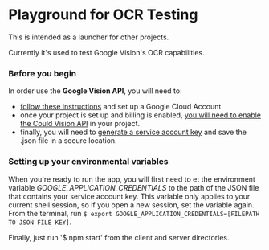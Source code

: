 # Playground for OCR Testing
 
This is intended as a launcher for other projects.
 
Currently it's used to test Google Vision's OCR capabilities.
 
 ### Before you begin
In order use the **Google Vision API**, you will need to: 

- [follow these instructions](https://cloud.google.com/billing/docs/how-to/manage-billing-account) and set up a Google Cloud Account
- once your project is set up and billing is enabled, [you will need to enable the Could Vision API](https://console.cloud.google.com/flows/enableapi?apiid=vision.googleapis.com&_ga=2.266216207.1884611264.1612087397-1003311516.1601552592&_gac=1.259171832.1611749406.CjwKCAiAu8SABhAxEiwAsodSZHBTArgTZ3yuv4igpgoZDGYw2D_JspK5XymhV4BcwC70dhNHX1oksxoC66AQAvD_BwE) in your project.
- finally, you will need to [generate a service account key](https://console.cloud.google.com/apis/credentials/serviceaccountkey?_ga=2.195505324.1884611264.1612087397-1003311516.1601552592&_gac=1.158574152.1611749406.CjwKCAiAu8SABhAxEiwAsodSZHBTArgTZ3yuv4igpgoZDGYw2D_JspK5XymhV4BcwC70dhNHX1oksxoC66AQAvD_BwE) and save the .json file in a secure location.

### Setting up your environmental variables
When you're ready to run the app, you will first need to et the environment variable *GOOGLE_APPLICATION_CREDENTIALS* to the path of the JSON file that contains your service account key. This variable only applies to your current shell session, so if you open a new session, set the variable again.
From the terminal, run `$ export GOOGLE_APPLICATION_CREDENTIALS=[FILEPATH TO JSON FILE KEY]`.

Finally, just run '$ npm start' from the client and server directories.
